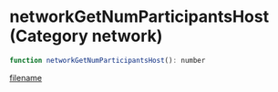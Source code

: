 # networkGetNumParticipantsHost (Category network)

```js
function networkGetNumParticipantsHost(): number
```

[filename](networkGetNumParticipantsHost_m.md ':include')
